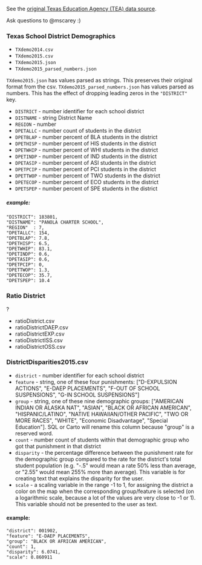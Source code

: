 See the [original Texas Education Agency (TEA) data source](https://rptsvr1.tea.texas.gov/adhocrpt/Disciplinary_Data_Products/Download_Region_Districts.html).

Ask questions to @mscarey :)


### Texas School District Demographics
- `TXdemo2014.csv`
- `TXdemo2015.csv`
- `TXdemo2015.json`
- `TXdemo2015_parsed_numbers.json`


`TXdemo2015.json` has values parsed as strings. This preserves their original format from the csv.
`TXdemo2015_parsed_numbers.json` has values parsed as numbers. This has the effect of dropping leading zeros in the `"DISTRICT"` key.


- `DISTRICT` - number identifier for each school district
- `DISTNAME` - string District Name
- `REGION`   - number
- `DPETALLC` - number count of students in the district
- `DPETBLAP` - number percent of BLA students in the district
- `DPETHISP` - number percent of HIS students in the district
- `DPETWHIP` - number percent of WHI students in the district
- `DPETINDP` - number percent of IND students in the district
- `DPETASIP` - number percent of ASI students in the district
- `DPETPCIP` - number percent of PCI students in the district
- `DPETTWOP` - number percent of TWO students in the district
- `DPETECOP` - number percent of ECO students in the district
- `DPETSPEP` - number percent of SPE students in the district

##### example:
```
"DISTRICT": 183801,
"DISTNAME": "PANOLA CHARTER SCHOOL",
"REGION"  : 7,
"DPETALLC": 154,
"DPETBLAP": 7.8,
"DPETHISP": 6.5,
"DPETWHIP": 83.1,
"DPETINDP": 0.6,
"DPETASIP": 0.6,
"DPETPCIP": 0,
"DPETTWOP": 1.3,
"DPETECOP": 35.7,
"DPETSPEP": 10.4
```

### Ratio District
?
- ratioDistrict.csv
- ratioDistrictDAEP.csv
- ratioDistrictEXP.csv
- ratioDistrictISS.csv
- ratioDistrictOSS.csv

### DistrictDisparities2015.csv

- `district` - number identifier for each school district
- `feature` - string, one of these four punishments: ["D-EXPULSION ACTIONS", "E-DAEP PLACEMENTS", "F-OUT OF SCHOOL SUSPENSIONS", "G-IN SCHOOL SUSPENSIONS"]
- `group` - string, one of these nine demographic groups: ["AMERICAN INDIAN OR ALASKA NAT", "ASIAN", "BLACK OR AFRICAN AMERICAN", "HISPANIC/LATINO", "NATIVE HAWAIIAN/OTHER PACIFIC", "TWO OR MORE RACES", "WHITE", "Economic Disadvantage", "Special Education"]. SQL or Carto will rename this column because "group" is a reserved word.
- `count` - number count of students within that demographic group who got that punishment in that district
- `disparity` - the percentage difference between the punishment rate for the demographic group compared to the rate for the district's total student population (e.g. "-.5" would mean a rate 50% less than average, or "2.55" would mean 255% more than average). This variable is for creating text that explains the disparity for the user.
- `scale` - a scaling variable in the range -1 to 1, for assigning the district a color on the map when the corresponding group/feature is selected (on a logarithmic scale, because a lot of the values are very close to -1 or 1). This variable should not be presented to the user as text.


#### example:
```
"district": 001902,
"feature": "E-DAEP PLACEMENTS",
"group": "BLACK OR AFRICAN AMERICAN",
"count": 1,
"disparity": 6.0741,
"scale": 0.860911
```
